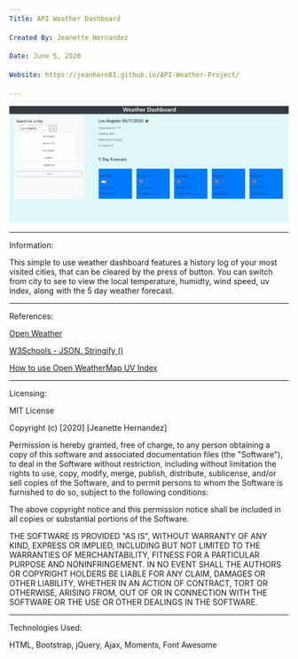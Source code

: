 ```yaml
---
Title: API Weather Dashboard

Created By: Jeanette Hernandez

Date: June 5, 2020

Website: https://jeanhern81.github.io/API-Weather-Project/

---
```

![Screenshot](./assets/images/screenshot.JPG)

---
Information:

This simple to use weather dashboard features a history log of your most visited cities, that can be cleared by the press of button. You can switch from city to see to view the local temperature, humidty, wind speed, uv index, along with the 5 day weather forecast. 

---

References: 

<a href="https://openweathermap.org/api/uvi"> Open Weather</a>

<a href="https://www.w3schools.com/js/js_json_stringify.asp"> W3Schools - JSON. Stringify ()</a>

<a href="https://openweather.co.uk/blog/post/how-use-openweathermap-uv-index">How to use Open WeatherMap UV Index</a>

---
Licensing:

MIT License

Copyright (c) [2020] [Jeanette Hernandez]

Permission is hereby granted, free of charge, to any person obtaining a copy of this software and associated documentation files (the "Software"), to deal in the Software without restriction, including without limitation the rights to use, copy, modify, merge, publish, distribute, sublicense, and/or sell copies of the Software, and to permit persons to whom the Software is furnished to do so, subject to the following conditions:

The above copyright notice and this permission notice shall be included in all copies or substantial portions of the Software.

THE SOFTWARE IS PROVIDED "AS IS", WITHOUT WARRANTY OF ANY KIND, EXPRESS OR IMPLIED, INCLUDING BUT NOT LIMITED TO THE WARRANTIES OF MERCHANTABILITY, FITNESS FOR A PARTICULAR PURPOSE AND NONINFRINGEMENT. IN NO EVENT SHALL THE AUTHORS OR COPYRIGHT HOLDERS BE LIABLE FOR ANY CLAIM, DAMAGES OR OTHER LIABILITY, WHETHER IN AN ACTION OF CONTRACT, TORT OR OTHERWISE, ARISING FROM, OUT OF OR IN CONNECTION WITH THE SOFTWARE OR THE USE OR OTHER DEALINGS IN THE SOFTWARE.

---
Technologies Used:

HTML, Bootstrap, jQuery, Ajax, Moments, Font Awesome




